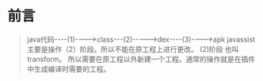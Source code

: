 # 前言
> java代码----(1)---->class---(2)----->dex----(3)---->apk
> javassist 主要是操作（2）阶段。所以不能在原工程上进行更改。
> (2)阶段 也叫transform。
所以需要在原工程以外新建一个工程。通常的操作就是在插件中生成编译时需要的工程。


